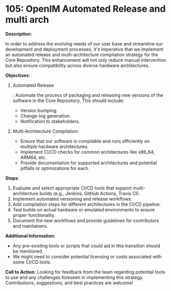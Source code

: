 # 105: OpenIM Automated Release and multi arch

**Description**:

In order to address the evolving needs of our user base and streamline our development and deployment processes, it's imperative that we implement an automated release and multi-architecture compilation strategy for the Core Repository. This enhancement will not only reduce manual intervention but also ensure compatibility across diverse hardware architectures.

**Objectives**:

1. Automated Release

   : Automate the process of packaging and releasing new versions of the software in the Core Repository. This should include:

   - Version bumping.
   - Change-log generation.
   - Notification to stakeholders.

2. Multi-Architecture Compilation:

   - Ensure that our software is compilable and runs efficiently on multiple hardware architectures.
   - Implement CI/CD checks for common architectures like x86_64, ARM64, etc.
   - Provide documentation for supported architectures and potential pitfalls or optimizations for each.

**Steps**:

1. Evaluate and select appropriate CI/CD tools that support multi-architecture builds (e.g., Jenkins, GitHub Actions, Travis CI).
2. Implement automated versioning and release workflows.
3. Add compilation steps for different architectures in the CI/CD pipeline.
4. Test builds on actual hardware or emulated environments to ensure proper functionality.
5. Document the new workflows and provide guidelines for contributors and maintainers.

**Additional Information**:

- Any pre-existing tools or scripts that could aid in this transition should be mentioned.
- We might need to consider potential licensing or costs associated with some CI/CD tools.

**Call to Action**: Looking for feedback from the team regarding potential tools to use and any challenges foreseen in implementing this strategy. Contributions, suggestions, and best practices are welcome!